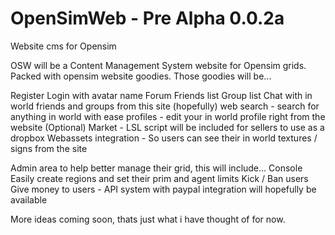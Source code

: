 OpenSimWeb - Pre Alpha 0.0.2a
==========

Website cms for Opensim

OSW will be a Content Management System website for Opensim grids.
Packed with opensim website goodies.
Those goodies will be...

Register
Login with avatar name
Forum
Friends list
Group list
Chat with in world friends and groups from this site (hopefully)
web search - search for anything in world with ease
profiles - edit your in world profile right from the website
(Optional) Market - LSL script will be included for sellers to use as a dropbox
Webassets integration - So users can see their in world textures / signs from the site

Admin area to help better manage their grid, this will include...
Console
Easily create regions and set their prim and agent limits
Kick / Ban users
Give money to users - API system with paypal integration will hopefully be available

More ideas coming soon, thats just what i have thought of for now.
